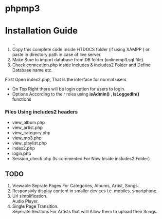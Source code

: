 # phpmp3
<h1> Installation Guide </h1>
<ol>=
  <li>Copy this complete code inside HTDOCS folder (if using XAMPP ) or paste in directory path in case of live server.</li>
  <li>Make Sure to import database from DB folder (onlinemp3.sql file).</li>
  <li>Check conncetion.php inside Includes & includes2 Folder and Define Database name etc.</li>
  </ol>

First Open index2.php, That is the interface for normal users </br>
<ul>
<li> On Top Right there will be login option for users to login. </li>
<li> Options According to their roles using <strong>isAdmin() , isLoggedIn()</strong> functions </li>
 </ul>

<h3> Files Using includes2 headers </h3>
<ul>
<li>view_album.php </li>
<li>view_artist.php </li>
<li>view_category.php </li>
<li>view_mp3.php  </li>
<li>view_playlist.php</li>
<li>index2.php</li>
<li>login.php</li>

<li>Session_check.php (Is commented For Now Inside includes2 Folder)</li>
</ul>


<h2> TODO </h2>
<ol>
  <li>Viewable Seprate Pages For Categories, Albums, Artist, Songs.</li>
  <li>Responsivly display content in smaller devices i.e. mobiles, smartphone.</li>
  <li> Url simplification. </li
  <li> Audio Player. </li>
  <li> Single Page Transition.</li
  <li> Seperate Sections For Artists that willl Allow them to upload their Songs.</li>
</ol>
  

